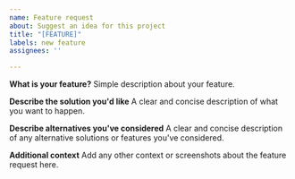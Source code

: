 ```yaml
---
name: Feature request
about: Suggest an idea for this project
title: "[FEATURE]"
labels: new feature
assignees: ''

---
```


**What is your feature?**
Simple description about your feature.

**Describe the solution you'd like**
A clear and concise description of what you want to happen.

**Describe alternatives you've considered**
A clear and concise description of any alternative solutions or features you've considered.

**Additional context**
Add any other context or screenshots about the feature request here.
